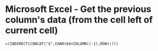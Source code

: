 
# Microsoft Excel - Get the previous column's data (from the cell left of current cell)
```
=(INDIRECT(CONCAT("$",CHAR(64+COLUMN()-1),ROW())))
```


<!--
 ------------------------------------------------------------

  Citation(s)

    domain  |  "title"  |  url

 ------------------------------------------------------------
-->